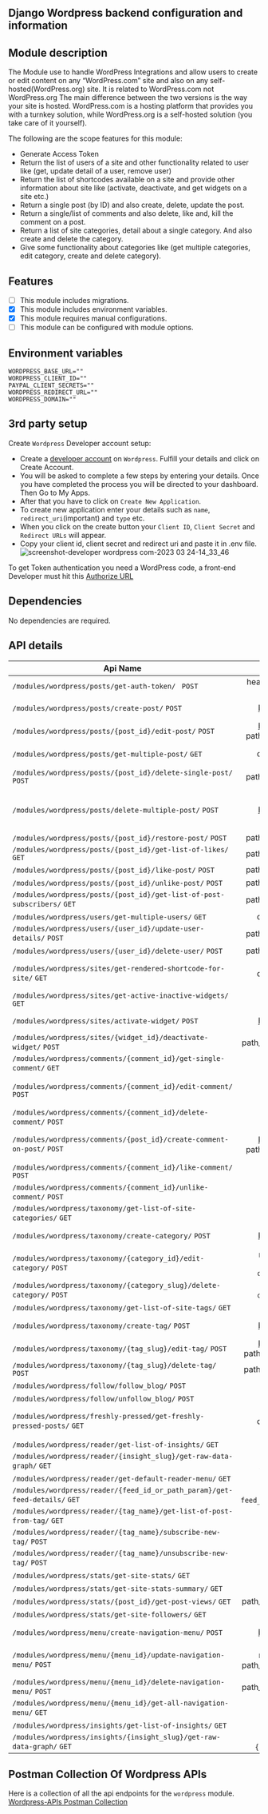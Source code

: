 ## Django Wordpress backend configuration and information

## Module description

The Module use to handle WordPress Integrations and allow users to create or edit content on any “WordPress.com” site
and also on any self-hosted(WordPress.org) site.
It is related to WordPress.com not WordPress.org The main difference between the two versions is the way your site is
hosted. WordPress.com is a hosting platform that provides you with a turnkey solution, while WordPress.org is a
self-hosted solution (you take care of it yourself).

The following are the scope features for this module:

- Generate Access Token
- Return the list of users of a site and other functionality related to user like (get, update detail of a user, remove
  user)
- Return the list of shortcodes available on a site and provide other information about site like (activate, deactivate,
  and get widgets on a site etc.)
- Return a single post (by ID) and also create, delete, update the post.
- Return a single/list of comments and also delete, like and, kill the comment on a post.
- Return a list of site categories, detail about a single category. And also create and delete the category.
- Give some functionality about categories like (get multiple categories, edit category, create and delete category).

## Features

- [ ] This module includes migrations.
- [x] This module includes environment variables.
- [x] This module requires manual configurations.
- [ ] This module can be configured with module options.

## Environment variables

```dotenv
WORDPRESS_BASE_URL=""
WORDPRESS_CLIENT_ID=""
PAYPAL_CLIENT_SECRETS=""
WORDPRESS_REDIRECT_URL=""
WORDPRESS_DOMAIN=""
```

## 3rd party setup

Create `Wordpress` Developer account setup:

- Create a [developer account](https://login.wordpress.org/register?locale=en_US) on `Wordpress`. Fulfill your details
  and click on Create Account.
- You will be asked to complete a few steps by entering your details. Once you have completed the process you will be
  directed to your dashboard. Then Go to My Apps.
- After that you have to click on `Create New Application`.
- To create new application enter your details such as `name`, `redirect_uri`(important) and `type` etc.
- When you click on the create button your `Client ID`, `Client Secret` and `Redirect URLs` will appear.
- Copy your client id, client secret and redirect uri and paste it in .env file.
  ![screenshot-developer wordpress com-2023 03 24-14_33_46](https://user-images.githubusercontent.com/120275623/227482252-4b579e05-34af-4c5e-bc02-a289dd6ecdb4.png)

To get Token authentication you need a WordPress code, a front-end Developer must hit
this [Authorize URL](https://public-api.wordpress.com/oauth2/authorize?client_id={client_id}&redirect_uri={uri}&response_type=code)

## Dependencies

No dependencies are required.

## API details

| Api Name                                                                    |                                      Param                                       | Description                                                                                                                                                                                                                                                                                                                |
|-----------------------------------------------------------------------------|:--------------------------------------------------------------------------------:|:---------------------------------------------------------------------------------------------------------------------------------------------------------------------------------------------------------------------------------------------------------------------------------------------------------------------------|
| `/modules/wordpress/posts/get-auth-token/ `  `POST`                         |                             headers `wordpress-code`                             | Provide Auth Token to perform further Authentication                                                                                                                                                                                                                                                                       |
| `/modules/wordpress/posts/create-post/` `POST`                              |               [body_params](#Postman-Collection-Of-Wordpress-APIs)               | Create a post on WordPress. Required the request body. For details about request body visit the given link  https://developer.wordpress.com/docs/api/1.1/post/sites/%24site/posts/new/                                                                                                                                     |
| `/modules/wordpress/posts/{post_id}/edit-post/`  `POST`                     | [body_params](#Postman-Collection-Of-Wordpress-APIs) <br/> path_param `post_id`  | Edit a post on WordPress. Required the request body. For details about request body visit the given link  https://developer.wordpress.com/docs/api/1.1/post/sites/%24site/posts/%24post_ID/                                                                                                                                |
| `/modules/wordpress/posts/get-multiple-post/`   `GET`                       |                                   query_params                                   | Get a list of matching posts. User can use optional query params. For details about query params visit the given link below https://developer.wordpress.com/docs/api/1.1/get/sites/%24site/posts/                                                                                                                          |
| `/modules/wordpress/posts/{post_id}/delete-single-post/` `POST`             |                               path_param `post_id`                               | Delete a post. Note: If the trash is enabled, this request will send the post to the trash. A second request will permanently delete the post.                                                                                                                                                                             |
| `/modules/wordpress/posts/delete-multiple-post/`  `POST`                    |               [body_params](#Postman-Collection-Of-Wordpress-APIs)               | Delete multiple posts. Note: If the trash is enabled, this request will send non-trashed posts to the trash. Trashed posts will be permanently deleted. Required the request body. For details about request body visit the given link below https://developer.wordpress.com/docs/api/1.1/post/sites/%24site/posts/delete/ |
| `/modules/wordpress/posts/{post_id}/restore-post/`  `POST`                  |                               path_param `post_id`                               | Restore multiple posts.                                                                                                                                                                                                                                                                                                    |
| `/modules/wordpress/posts/{post_id}/get-list-of-likes/`  `GET`              |                               path_param `post_id`                               | Get a list of the likes for a post.                                                                                                                                                                                                                                                                                        |
| `/modules/wordpress/posts/{post_id}/like-post/`   `POST`                    |                               path_param `post_id`                               | Like a post.                                                                                                                                                                                                                                                                                                               |
| `/modules/wordpress/posts/{post_id}/unlike-post/`  `POST`                   |                               path_param `post_id`                               | Unlike a post                                                                                                                                                                                                                                                                                                              |
| `/modules/wordpress/posts/{post_id}/get-list-of-post-subscribers/` `GET`    |                               path_param `post_id`                               | Get a list of the specified post's subscribers.                                                                                                                                                                                                                                                                            |
| `/modules/wordpress/users/get-multiple-users/`  `GET`                       |                                   query_params                                   | List the users of a site.                                                                                                                                                                                                                                                                                                  |
| `/modules/wordpress/users/{user_id}/update-user-details/` `POST`            |                               path_param `user_id`                               | Update details of a user of a site.                                                                                                                                                                                                                                                                                        |
| `/modules/wordpress/users/{user_id}/delete-user/`  `POST`                   |                               path_param `user_id`                               | Delete a User                                                                                                                                                                                                                                                                                                              |
| `/modules/wordpress/sites/get-rendered-shortcode-for-site/`     `GET`       |                                   query_params                                   | Get a rendered shortcode for a site. Note: The current user must have publishing access. User have to you required query params. For details about query params visit the given link below https://developer.wordpress.com/docs/api/1.1/get/sites/%24site/shortcodes/render/                                               |
| `/modules/wordpress/sites/get-active-inactive-widgets/`    `GET`            |                                       None                                       | Retrieve the active and inactive widgets for a site.                                                                                                                                                                                                                                                                       |
| `/modules/wordpress/sites/activate-widget/`   `POST`                        |               [body_params](#Postman-Collection-Of-Wordpress-APIs)               | Activate a widget on a site. Required the request body. For details about request body visit the given link below https://developer.wordpress.com/docs/api/1.1/post/sites/%24site/widgets/new/                                                                                                                             |
| `/modules/wordpress/sites/{widget_id}/deactivate-widget/` `POST`            |                              path_param `widget_id`                              | Deactivate a widget on a site.                                                                                                                                                                                                                                                                                             |
| `/modules/wordpress/comments/{comment_id}/get-single-comment/`  `GET`       |                             path_param `comment_id`                              | Get a single comment.                                                                                                                                                                                                                                                                                                      |
| `/modules/wordpress/comments/{comment_id}/edit-comment/`   `POST`           |                             path_param `comment_id`                              | Edit a comment Required the request body. For details about request body visit the given link below https://developer.wordpress.com/docs/api/1.1/post/sites/%24site/comments/%24comment_ID/                                                                                                                                |
| `/modules/wordpress/comments/{comment_id}/delete-comment/`  `POST`          |                             path_param `comment_id`                              | Delete a comment                                                                                                                                                                                                                                                                                                           |
| `/modules/wordpress/comments/{post_id}/create-comment-on-post/`  `POST`     | [body_params](#Postman-Collection-Of-Wordpress-APIs) <br/> path_param `post_id`  | Creates a comment on post Required the request body. For details about request body visit the given link below https://developer.wordpress.com/docs/api/1.1/post/sites/%24site/posts/%24post_ID/replies/new/                                                                                                               |
| `/modules/wordpress/comments/{comment_id}/like-comment/`  `POST`            |                             path_param `comment_id`                              | Like a comment                                                                                                                                                                                                                                                                                                             |
| `/modules/wordpress/comments/{comment_id}/unlike-comment/`  `POST`          |                             path_param `comment_id`                              | Unlike a comment                                                                                                                                                                                                                                                                                                           |
| `/modules/wordpress/taxonomy/get-list-of-site-categories/` `GET`            |                                       None                                       | Get a list of a site's categories.                                                                                                                                                                                                                                                                                         |
| `/modules/wordpress/taxonomy/create-category/`   `POST`                     |               [body_params](#Postman-Collection-Of-Wordpress-APIs)               | Create a new category. Required the request body. For details about request body visit the given link below https://developer.wordpress.com/docs/api/1.1/post/sites/%24site/categories/new/                                                                                                                                |
| `/modules/wordpress/taxonomy/{category_id}/edit-category/` `POST`           |                  request.body <br/> path_param `category_slug`                   | Edit a category. Required the request body. For details about request body visit the given link below https://developer.wordpress.com/docs/api/1.1/post/sites/%24site/categories/slug:%24category/                                                                                                                         |
| `/modules/wordpress/taxonomy/{category_slug}/delete-category/`  `POST`      |                            path_param `category_slug`                            | Delete a category.                                                                                                                                                                                                                                                                                                         |
| `/modules/wordpress/taxonomy/get-list-of-site-tags/`  `GET`                 |                                       None                                       | Get a list of a site's tags.                                                                                                                                                                                                                                                                                               |
| `/modules/wordpress/taxonomy/create-tag/`   `POST`                          |               [body_params](#Postman-Collection-Of-Wordpress-APIs)               | Create a new Tag.Required the request body. For details about request body visit the given link below https://developer.wordpress.com/docs/api/1.1/post/sites/%24site/tags/new/                                                                                                                                            |
| `/modules/wordpress/taxonomy/{tag_slug}/edit-tag/`  `POST`                  | [body_params](#Postman-Collection-Of-Wordpress-APIs) <br/> path_param `tag_slug` | Edit a tag. Required the request body. For details about request body visit the given link below https://developer.wordpress.com/docs/api/1.1/post/sites/%24site/tags/slug:%24tag/                                                                                                                                         |
| `/modules/wordpress/taxonomy/{tag_slug}/delete-tag/`  `POST`                |                              path_param `tag_slug`                               | Delete a tag.                                                                                                                                                                                                                                                                                                              |
| `/modules/wordpress/follow/follow_blog/`   `POST`                           |                                       None                                       | Follow a blog.                                                                                                                                                                                                                                                                                                             |
| `/modules/wordpress/follow/unfollow_blog/`  `POST`                          |                                       None                                       | Unfollow a blog                                                                                                                                                                                                                                                                                                            |
| `/modules/wordpress/freshly-pressed/get-freshly-pressed-posts/`  `GET`      |                                   query_params                                   | Get a list of Freshly Pressed posts. User can use optional query params. For details about query params visit the given link below https://developer.wordpress.com/docs/api/1.1/get/freshly-pressed/                                                                                                                       |
| `/modules/wordpress/reader/get-list-of-insights/`  `GET`                    |                                       None                                       | Get a list of stats/metrics/insights that the current user has access to.                                                                                                                                                                                                                                                  |
| `/modules/wordpress/reader/{insight_slug}/get-raw-data-graph/`  `GET`       |                            path_param `insight_slug`                             | Get raw data for a particular graph.                                                                                                                                                                                                                                                                                       |
| `/modules/wordpress/reader/get-default-reader-menu/` `GET`                  |                                       None                                       | Get default reader menu.                                                                                                                                                                                                                                                                                                   |
| `/modules/wordpress/reader/{feed_id_or_path_param}/get-feed-details/` `GET` |                        path_param `feed_id_or_path_param`                        | Get details about a feed.                                                                                                                                                                                                                                                                                                  |
| `/modules/wordpress/reader/{tag_name}/get-list-of-post-from-tag/`  `GET`    |                             path_param `{tag_name}`                              | Get a list of posts from a tag                                                                                                                                                                                                                                                                                             |
| `/modules/wordpress/reader/{tag_name}/subscribe-new-tag/`  `POST`           |                             path_param `{tag_name}`                              | Subscribe to a new tag.                                                                                                                                                                                                                                                                                                    |
| `/modules/wordpress/reader/{tag_name}/unsubscribe-new-tag/`  `POST`         |                             path_param `{tag_name}`                              | Unsubscribe to a new tag.                                                                                                                                                                                                                                                                                                  |
| `/modules/wordpress/stats/get-site-stats/`   `GET`                          |                                       None                                       | Get a site's stats                                                                                                                                                                                                                                                                                                         |
| `/modules/wordpress/stats/get-site-stats-summary/`  `GET`                   |                                       None                                       | View a site's summarized views, visitors, likes and comments                                                                                                                                                                                                                                                               |
| `/modules/wordpress/stats/{post_id}/get-post-views/`  `GET`                 |                              path_param `{post_id}`                              | View a post's views                                                                                                                                                                                                                                                                                                        |
| `/modules/wordpress/stats/get-site-followers/`  `GET`                       |                                       None                                       | View a site's followers                                                                                                                                                                                                                                                                                                    |
| `/modules/wordpress/menu/create-navigation-menu/`  `POST`                   |               [body_params](#Postman-Collection-Of-Wordpress-APIs)               | Create a new navigation menu. Required the request body. For details about request body visit the given link below https://developer.wordpress.com/docs/api/1.1/post/sites/%24site/menus/new/                                                                                                                              |
| `/modules/wordpress/menu/{menu_id}/update-navigation-menu/`  `POST`         |                       request.body  path_param `{menu_id}`                       | Update a navigation menu. Required the request body. For details about request body visit the given link below https://developer.wordpress.com/docs/api/1.1/post/sites/%24site/menus/%24menu_id/                                                                                                                           |
| `/modules/wordpress/menu/{menu_id}/delete-navigation-menu/` `POST`          |                              path_param `{menu_id}`                              | Delete a navigation menu                                                                                                                                                                                                                                                                                                   |
| `/modules/wordpress/menu/{menu_id}/get-all-navigation-menu/` `GET`          |                                       None                                       | Get a list of all navigation menus.                                                                                                                                                                                                                                                                                        |
| `/modules/wordpress/insights/get-list-of-insights/`  `GET`                  |                                       None                                       | Get a list of stats/metrics/insights that the current user has access to.                                                                                                                                                                                                                                                  |
| `/modules/wordpress/insights/{insight_slug}/get-raw-data-graph/`  `GET`     |                           path_param `{insight_slug}`                            | Get raw data for a particular graph                                                                                                                                                                                                                                                                                        |

## Postman Collection Of Wordpress APIs

Here is a collection of all the api endpoints for the `wordpress` module.
[Wordpress-APIs Postman Collection](https://drive.google.com/file/d/19l6tOhFxQAZ9lEfVjLYcZqepAO-jBD1r/view?usp=share_link)
